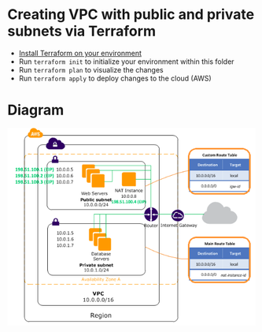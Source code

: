 # Creating VPC with public and private subnets via Terraform
* [Install Terraform on your environment](https://intelligentsysadmin.wordpress.com/2021/01/08/aws-cloudshell-and-terraform/)
* Run `terraform init` to initialize your environment within this folder
* Run `terraform plan` to visualize the changes
* Run `terraform apply` to deploy changes to the cloud (AWS)

# Diagram
![diagram](diagram.png)
